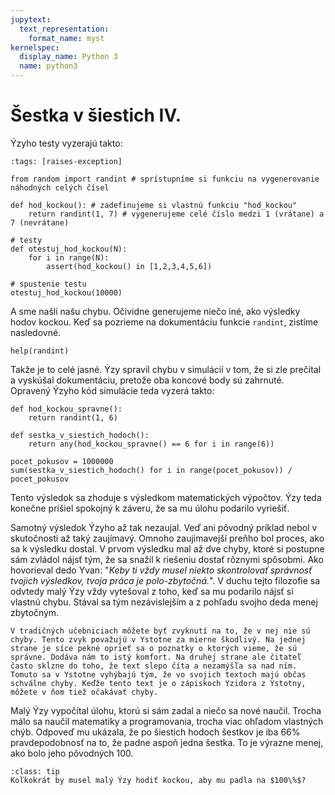 ```yaml
---
jupytext:
  text_representation:
    format_name: myst
kernelspec:
  display_name: Python 3
  name: python3
---
```


# Šestka v šiestich IV.

Ýzyho testy vyzerajú takto:

```{code-cell} ipython3
:tags: [raises-exception]

from random import randint # sprístupníme si funkciu na vygenerovanie náhodných celých čísel

def hod_kockou(): # zadefinujeme si vlastnú funkciu "hod_kockou" 
    return randint(1, 7) # vygenerujeme celé číslo medzi 1 (vrátane) a 7 (nevrátane)

# testy
def otestuj_hod_kockou(N):
    for i in range(N):
        assert(hod_kockou() in [1,2,3,4,5,6])

# spustenie testu
otestuj_hod_kockou(10000)
```
A sme našli našu chybu. Očividne generujeme niečo iné, ako výsledky hodov kockou. Keď sa pozrieme na dokumentáciu funkcie `randint`, zistíme nasledovné.

```{code-cell} ipython3
help(randint)
```
Takže je to celé jasné. Ýzy spravil chybu v simulácií v tom, že si zle prečítal a vyskúšal dokumentáciu, pretože oba koncové body sú zahrnuté. Opravený Ýzyho kód simulácie teda vyzerá takto:

```{code-cell} ipython3
def hod_kockou_spravne(): 
    return randint(1, 6) 

def sestka_v_siestich_hodoch():
    return any(hod_kockou_spravne() == 6 for i in range(6))

pocet_pokusov = 1000000
sum(sestka_v_siestich_hodoch() for i in range(pocet_pokusov)) / pocet_pokusov 
```
Tento výsledok sa zhoduje s výsledkom matematických výpočtov. Ýzy teda konečne prišiel spokojný k záveru, že sa mu úlohu podarilo vyriešiť. 

Samotný výsledok Ýzyho až tak nezaujal. Veď ani pôvodný príklad nebol v skutočnosti až taký zaujímavý. Omnoho zaujimavejší preňho bol proces, ako sa k výsledku dostal. V prvom výsledku mal až dve chyby, ktoré si postupne sám zvládol nájsť tým, že sa snažil k riešeniu dostať rôznymi spôsobmi. Ako hovorieval dedo Yvan: "*Keby ti vždy musel niekto skontrolovať správnosť tvojich výsledkov, tvoja práca je polo-zbytočná.*". V duchu tejto filozofie sa odvtedy malý Ýzy vždy vytešoval z toho, keď sa mu podarilo nájsť si vlastnú chybu. Stával sa tým nezávislejším a z pohľadu svojho deda menej zbytočným.

```{admonition} Poznámka o chybách
V tradičných učebniciach môžete byť zvyknutí na to, že v nej nie sú chyby. Tento zvyk považujú v Ystotne za mierne škodlivý. Na jednej strane je síce pekné oprieť sa o poznatky o ktorých vieme, že sú správne. Dodáva nám to istý komfort. Na druhej strane ale čitateľ často skĺzne do toho, že text slepo číta a nezamýšľa sa nad ním. Tomuto sa v Ystotne vyhýbajú tým, že vo svojich textoch majú občas schválne chyby. Keďže tento text je o zápiskoch Yzidora z Ystotny, môžete v ňom tiež očakávať chyby.
```

Malý Ýzy vypočítal úlohu, ktorú si sám zadal a niečo sa nové naučil. Trocha málo sa naučil matematiky a programovania, trocha viac ohľadom vlastných chýb. Odpoveď mu ukázala, že po šiestich hodoch šestkov je iba $66\%$ pravdepodobnosť na to, že padne aspoň jedna šestka. To je výrazne menej, ako bolo jeho pôvodných $100%$.

```{admonition} Úloha
:class: tip
Koľkokrát by musel malý Ýzy hodiť kockou, aby mu padla na $100\%$?
```